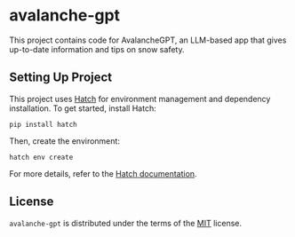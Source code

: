 # avalanche-gpt
This project contains code for AvalancheGPT, an LLM-based app that gives up-to-date information and tips on snow safety.

## Setting Up Project

This project uses [Hatch](https://hatch.pypa.io/latest/) for environment management and dependency installation. To get started, install Hatch:

```
pip install hatch
```

Then, create the environment:

```
hatch env create
```

For more details, refer to the [Hatch documentation](https://hatch.pypa.io/latest/).



## License

`avalanche-gpt` is distributed under the terms of the [MIT](https://spdx.org/licenses/MIT.html) license.
